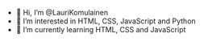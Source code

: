 - 👋 Hi, I’m @LauriKomulainen
- 👀 I’m interested in HTML, CSS, JavaScript and Python
- 🌱 I’m currently learning HTML, CSS and JavaScript


<!---
LauriKomulainen/LauriKomulainen is a ✨ special ✨ repository because its `README.md` (this file) appears on your GitHub profile.
You can click the Preview link to take a look at your changes.
--->
